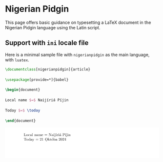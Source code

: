 # Nigerian Pidgin

This page offers basic guidance on typesetting a LaTeX document in the
Nigerian Pidgin language using the Latin script.

## Support with `ini` locale file

Here is a minimal sample file with `nigerianpidgin` as the main language, with `luatex`.

```tex
\documentclass[nigerianpidgin]{article}

\usepackage[provide=*]{babel}

\begin{document}

Local name $=$ Naijíriá Píjin

Today $=$ \today

\end{document}
```

![](../media/locale-nigerianpidgin.png)